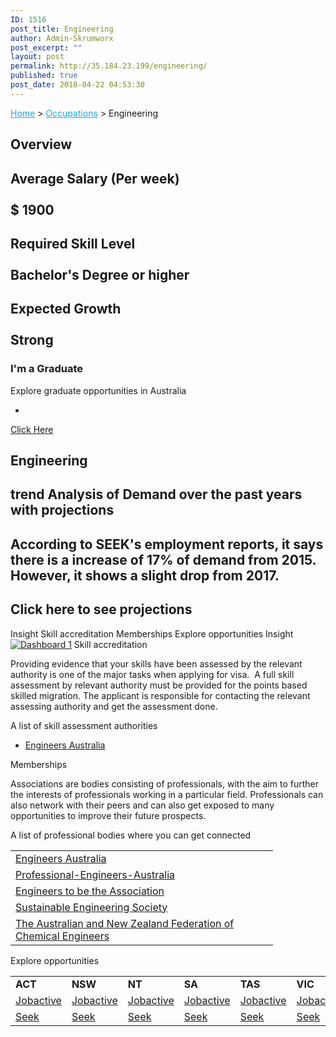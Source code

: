 ```yaml
---
ID: 1516
post_title: Engineering
author: Admin-Skrumworx
post_excerpt: ""
layout: post
permalink: http://35.184.23.199/engineering/
published: true
post_date: 2018-04-22 04:53:30
---
```

<p><a style="color: #1da7e2;" href="http://letsettle.net.au/">Home</a> &gt; <a style="color: #1da7e2;" href="http://letsettle.net.au/occupations/">Occupations</a> &gt; Engineering</p>		
			<h2>Overview</h2>		
			<h2>Average Salary (Per week)<br><br>$ 1900</h2>		
			<h2>Required Skill Level <br><br>Bachelor's Degree or higher</h2>		
			<h2>Expected Growth<br><br>Strong</h2>		
											<h3>I'm a Graduate</h3>
									Explore graduate opportunities in Australia 							
							<ul>
											<li>
																&nbsp;							
						</li>
									</ul>
									<a href="https://gradaustralia.com.au/search-jobs/areas-of-study/finance-accounting-economics-business-administration" target="_blank">Click Here</a>
			<h2>Engineering</h2>		
			<h2>trend Analysis of Demand over the past years with projections</h2>		
			<h2>According to SEEK's employment reports, it says there is a increase of 17% of demand from 2015. However, it shows a slight drop from 2017. </h2>		
			<h2>Click here to see projections</h2>		
									Insight
									Skill accreditation
									Memberships
									Explore opportunities
									Insight
					<noscript><a href='#'><img alt='Dashboard 1 ' src='https:&#47;&#47;public.tableau.com&#47;static&#47;images&#47;Ed&#47;Education2_1&#47;Dashboard1&#47;1_rss.png' style='border: none' /></a></noscript><object class='tableauViz'  style='display:none;'><param name='host_url' value='https%3A%2F%2Fpublic.tableau.com%2F' /> <param name='embed_code_version' value='3' /> <param name='site_root' value='' /><param name='name' value='Education2_1&#47;Dashboard1' /><param name='tabs' value='no' /><param name='toolbar' value='yes' /><param name='static_image' value='https:&#47;&#47;public.tableau.com&#47;static&#47;images&#47;Ed&#47;Education2_1&#47;Dashboard1&#47;1.png' /> <param name='animate_transition' value='yes' /><param name='display_static_image' value='yes' /><param name='display_spinner' value='yes' /><param name='display_overlay' value='yes' /><param name='display_count' value='yes' /></object>                
									Skill accreditation
					<p>Providing evidence that your skills have been assessed by the relevant authority is one of the major tasks when applying for visa.  A full skill assessment by relevant authority must be provided for the points based skilled migration. The applicant is responsible for contacting the relevant assessing authority and get the assessment done. </p><p>A list of skill assessment authorities</p><ul><li><a href="https://www.engineersaustralia.org.au/" target="_blank" rel="noopener">Engineers Australia</a></li></ul>
									Memberships
					<p style="text-align: left;">Associations are bodies consisting of professionals, with the aim to further the interests of professionals working in a particular field. Professionals can also network with their peers and can also get exposed to many opportunities to improve their future prospects. </p><p style="text-align: left;">A list of professional bodies where you can get connected </p><table width="404"><tbody><tr><td width="404"><a href="https://www.engineersaustralia.org.au/" target="_blank" rel="noopener">Engineers Australia</a></td></tr><tr><td><a href="http://www.professionalengineers.org.au/" target="_blank" rel="noopener">Professional-Engineers-Australia</a></td></tr><tr><td><a href="http://www.professionalsaustralia.org.au/blog/engineers-association-professional-engineers-australia-apea/" target="_blank" rel="noopener">Engineers to be the Association</a></td></tr><tr><td><a href="https://www.seng.org.au/" target="_blank" rel="noopener">Sustainable Engineering Society</a></td></tr><tr><td><a href="http://www.anzfche.org/" target="_blank" rel="noopener">The Australian and New Zealand Federation of Chemical Engineers</a></td></tr></tbody></table>
									Explore opportunities
					<table width="987"><tbody><tr><td width="91"><strong>ACT</strong></td><td width="108"><strong>NSW</strong></td><td width="122"><strong>NT</strong></td><td width="128"><strong>SA</strong></td><td width="129"><strong>TAS</strong></td><td width="140"><strong>VIC</strong></td><td width="139"><strong>QLD</strong></td><td width="130"><strong>WA</strong></td></tr><tr><td><a href="https://jobsearch.gov.au/job/search/external?Location=7&amp;Occupation=2211" target="_blank" rel="noopener">Jobactive</a></td><td><a href="https://jobsearch.gov.au/job/search/external?Location=7&amp;Occupation=2211" target="_blank" rel="noopener">Jobactive</a></td><td><a href="https://jobsearch.gov.au/job/search/external?Location=7&amp;Occupation=2211" target="_blank" rel="noopener">Jobactive</a></td><td><a href="https://jobsearch.gov.au/job/search/external?Location=7&amp;Occupation=2211" target="_blank" rel="noopener">Jobactive</a></td><td><a href="https://jobsearch.gov.au/job/search/external?Location=7&amp;Occupation=2211" target="_blank" rel="noopener">Jobactive</a></td><td><a href="https://jobsearch.gov.au/job/search/external?Location=7&amp;Occupation=2211" target="_blank" rel="noopener">Jobactive</a></td><td><a href="https://jobsearch.gov.au/job/search/external?Location=7&amp;Occupation=2211" target="_blank" rel="noopener">Jobactive</a></td><td><a href="https://jobsearch.gov.au/job/search/external?Location=7&amp;Occupation=2211" target="_blank" rel="noopener">Jobactive</a></td></tr><tr><td><a href="https://www.seek.com.au/jobs-in-accounting/in-All-Canberra-ACT?subclassification=6151%2C6152%2C6157" target="_blank" rel="noopener">Seek</a></td><td><a href="https://www.seek.com.au/jobs-in-accounting/in-New-South-Wales-NSW?subclassification=6151%2C6152%2C6157" target="_blank" rel="noopener">Seek</a></td><td><a href="https://www.seek.com.au/jobs-in-accounting/in-All-Darwin-NT?subclassification=6151%2C6152%2C6157" target="_blank" rel="noopener">Seek</a></td><td><a href="https://www.seek.com.au/jobs-in-accounting/in-South-Australia-SA?subclassification=6151%2C6152%2C6157" target="_blank" rel="noopener">Seek</a></td><td><a href="https://www.seek.com.au/jobs-in-accounting/in-Tasmania-TAS?subclassification=6151%2C6152%2C6157" target="_blank" rel="noopener">Seek</a></td><td><a href="https://www.seek.com.au/jobs-in-accounting/in-Victoria-VIC?subclassification=6151%2C6152%2C6157" target="_blank" rel="noopener">Seek</a></td><td><a href="https://www.seek.com.au/jobs-in-accounting/in-Queensland-QLD?subclassification=6151%2C6152%2C6157" target="_blank" rel="noopener">Seek</a></td><td><a href="https://www.seek.com.au/jobs-in-accounting/in-Western-Australia-WA?subclassification=6151%2C6152%2C6157" target="_blank" rel="noopener">Seek</a></td></tr></tbody></table>